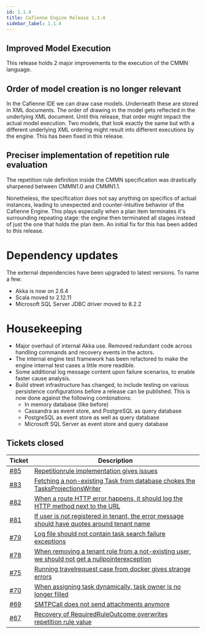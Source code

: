 ```yaml
---
id: 1.1.4
title: Cafienne Engine Release 1.1.4
sidebar_label: 1.1.4
---
```


## Improved Model Execution

This release holds 2 major improvements to the execution of the CMMN language.

## Order of model creation is no longer relevant
In the Cafienne IDE we can draw case models. Underneath these are stored in XML documents. The order of drawing in the model gets reflected in the underlying XML document.
Until this release, that order might impact the actual model execution. Two models, that look exactly the same but with a different underlying XML ordering might result into different executions by the engine.
This has been fixed in this release.

## Preciser implementation of repetition rule evaluation
The repetition rule definition inside the CMMN specification was drastically sharpened between CMMN1.0 and CMMN1.1. 

Nonetheless, the specification does not say anything on specifics of actual instances, leading to unexpected and counter-intuitive behavior of the Cafienne Engine. This plays especially when a plan item terminates it's surrounding repeating stage: the engine then terminated all stages instead of just the one that holds the plan item. An initial fix for this has been added to this release.

# Dependency updates
The external dependencies have been upgraded to latest versions. To name a few:
- Akka is now on 2.6.4
- Scala moved to 2.12.11
- Microsoft SQL Server JDBC driver moved to 8.2.2

# Housekeeping

- Major overhaul of internal Akka use. Removed redundant code across handling commands and recovery events in the actors.
- The internal engine test framework has been refactored to make the engine internal test cases a little more readible.
- Some additional log message content upon failure scenarios, to enable faster cause analysis.
- Build street infrastructure has changed, to include testing on various persistence configurations before a release can be published. This is now done against the following combinations:
  - In memory database (like before)
  - Cassandra as event store, and PostgreSQL as query database
  - PostgreSQL as event store as well as query database
  - Microsoft SQL Server as event store and query database


## Tickets closed

| Ticket   | Description |
|----------|-------------|
| [#85](https://github.com/casefabric/cafienne-engine/issues/85) |  [Repetitionrule implementation gives issues](https://github.com/casefabric/cafienne-engine/issues/85)
| [#83](https://github.com/casefabric/cafienne-engine/issues/83) |  [Fetching a non-existing Task from database chokes the TasksProjectionsWriter](https://github.com/casefabric/cafienne-engine/issues/83)
| [#82](https://github.com/casefabric/cafienne-engine/issues/82) |  [When a route HTTP error happens, it should log the HTTP method next to the URL](https://github.com/casefabric/cafienne-engine/issues/82)
| [#81](https://github.com/casefabric/cafienne-engine/issues/81) |  [If user is not registered in tenant, the error message should have quotes around tenant name](https://github.com/casefabric/cafienne-engine/issues/81)
| [#79](https://github.com/casefabric/cafienne-engine/issues/79) |  [Log file should not contain task search failure exceptions](https://github.com/casefabric/cafienne-engine/issues/79)
| [#78](https://github.com/casefabric/cafienne-engine/issues/78) |  [When removing a tenant role from a not-existing user, we should not get a nullpointerexception](https://github.com/casefabric/cafienne-engine/issues/78)
| [#75](https://github.com/casefabric/cafienne-engine/issues/75) |  [Running travelrequest case from docker gives strange errors](https://github.com/casefabric/cafienne-engine/issues/75)
| [#70](https://github.com/casefabric/cafienne-engine/issues/70) |  [When assigning task dynamically, task owner is no longer filled](https://github.com/casefabric/cafienne-engine/issues/70)
| [#69](https://github.com/casefabric/cafienne-engine/issues/69) |  [SMTPCall does not send attachments anymore](https://github.com/casefabric/cafienne-engine/issues/69)
| [#67](https://github.com/casefabric/cafienne-engine/issues/67) |  [Recovery of RequiredRuleOutcome overwrites repetition rule value](https://github.com/casefabric/cafienne-engine/issues/67)
